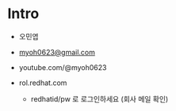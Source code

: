# Intro

- 오민엽
- myoh0623@gmail.com
- youtube.com/@myoh0623

- rol.redhat.com
    - redhatid/pw 로 로그인하세요 (회사 메일 확인)
